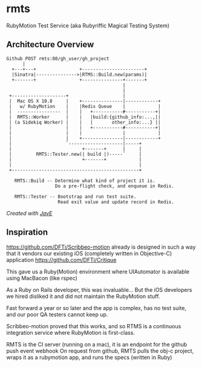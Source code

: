 rmts
====

RubyMotion Test Service (aka Rubyriffic Magical Testing System)

## Architecture Overview

```
Github POST rmts:80/gh_user/gh_project
      |
  +---+---+                +-----------------------+
  |Sinatra|--------------->|RTMS::Build.new(params)|
  +-------+                +---------------+-------+
                                           |
                                           |
 +--------------------+                    |
 |  Mac OS X 10.8     |    +---------------|------------+
 |   w/ RubyMotion    |    |Redis Queue    |            |
 |  ----------------  |    |   +-----------#-----------+|
 |  RMTS::Worker      |    |   |build:{github_info:...,||
 | (a Sidekiq Worker) |    |   |       other_info:...} ||
 |                    |    |   +-----------#-----------+|
 |                    |    |               |            |
 |                    |    +---------------|------------+
 |                    `--------------------|-----+
 |                          +-------+      |     |
 |         RMTS::Tester.new(| build |)-----`     |
 |                          +-------+            |
 |                                               |
 +-----------------------------------------------+

   RMTS::Build -- Determine what kind of project it is.
                  Do a pre-flight check, and enqueue in Redis.

   RMTS::Tester -- Bootstrap and run test suite.
                   Read exit value and update record in Redis.
```

*Created with [JavE](http://www.jave.de/)*

## Inspiration

https://github.com/DFTi/Scribbeo-motion already is designed in such a way that it vendors our existing iOS (completely written in Objective-C) application https://github.com/DFTi/Critique

This gave us a Ruby(Motion) environment where UIAutomator is available using MacBacon (like rspec)

As a Ruby on Rails developer, this was invaluable... But the iOS developers we hired disliked it and did not maintain the RubyMotion stuff.

Fast forward a year or so later and the app is complex, has no test suite, and our poor QA testers cannot keep up.

Scribbeo-motion proved that this works, and so RTMS is a continuous integration service where RubyMotion is first-class.

RMTS is the CI server (running on a mac), it is an endpoint for the github push event webhook
On request from github, RMTS pulls the obj-c project, wraps it as a rubymotion app, and runs the specs (written in Ruby)
